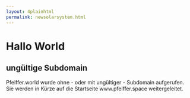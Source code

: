 ```yaml
---
layout: 4plainhtml
permalink: newsolarsystem.html
---
```


<style> body { margin: 0; } </style>
  <link rel="stylesheet" href="assets/css/style.css">
  <meta http-equiv="refresh" content="945; URL=https://www.pfeiffer.world/">
  <meta http-equiv="cache-control" content="no-cache, no-store, must-revalidate" />
  <meta http-equiv="pragma" content="no-cache" />
  <meta http-equiv="expires" content="0" />
  <script src="assets/threejs/three.js"></script>
  <script src='assets/threejs/OrbitControls.js'></script>
  <script src="assets/threejs/TrackballControls.js"></script>
  <script src="assets/threejs/three-globe.js"></script>
  <script src="assets/threejs/three-globe.js"></script>
<meta name="theme-color" content="#000000">
</head>

<body>
  <div id="globeViz"></div>
<script> const p2r = "solarsystem"; </script>
<script src="js/config.js"></script>
<script src="js/script.js"></script>
<noscript>
<h1>Hallo World</h1>
<h2>ung&uuml;ltige Subdomain</h2>
Pfeiffer.world wurde ohne - oder mit ung&uuml;ltiger - Subdomain aufgerufen. <br/>
Sie werden in K&uuml;rze auf die Startseite www.pfeiffer.space weitergeleitet.
</noscript>
</body>
